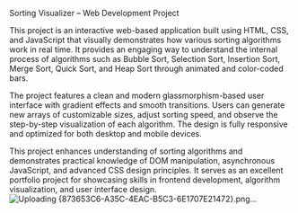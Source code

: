 
Sorting Visualizer – Web Development Project

This project is an interactive web-based application built using HTML, CSS, and JavaScript that visually demonstrates how various sorting algorithms work in real time. It provides an engaging way to understand the internal process of algorithms such as Bubble Sort, Selection Sort, Insertion Sort, Merge Sort, Quick Sort, and Heap Sort through animated and color-coded bars.

The project features a clean and modern glassmorphism-based user interface with gradient effects and smooth transitions. Users can generate new arrays of customizable sizes, adjust sorting speed, and observe the step-by-step visualization of each algorithm. The design is fully responsive and optimized for both desktop and mobile devices.

This project enhances understanding of sorting algorithms and demonstrates practical knowledge of DOM manipulation, asynchronous JavaScript, and advanced CSS design principles. It serves as an excellent portfolio project for showcasing skills in frontend development, algorithm visualization, and user interface design.
![Uploading {873653C6-A35C-4EAC-B5C3-6E1707E21472}.png…]()
